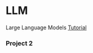 # LLM
Large Language Models [Tutorial](https://youtu.be/xZDB1naRUlk?si=IxDqmmd35XrimPDJ)

### Project 2